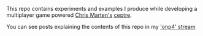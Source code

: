 This repo contains experiments and examples I produce while developing a multiplayer game powered [Chris Marten's](https://www.csc.ncsu.edu/people/crmarten) [ceptre](https://github.com/chrisamaphone/interactive-lp/).

You can see posts explaining the contents of this repo in my ['onp4' stream](https://onp4.com/@twitchard/~linear-logic-experiment)
